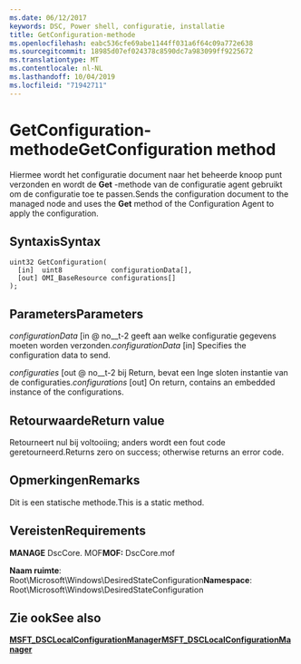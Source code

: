 ```yaml
---
ms.date: 06/12/2017
keywords: DSC, Power shell, configuratie, installatie
title: GetConfiguration-methode
ms.openlocfilehash: eabc536cfe69abe1144ff031a6f64c09a772e638
ms.sourcegitcommit: 18985d07ef024378c8590dc7a983099ff9225672
ms.translationtype: MT
ms.contentlocale: nl-NL
ms.lasthandoff: 10/04/2019
ms.locfileid: "71942711"
---
```

# <a name="getconfiguration-method"></a><span data-ttu-id="c4515-103">GetConfiguration-methode</span><span class="sxs-lookup"><span data-stu-id="c4515-103">GetConfiguration method</span></span>

<span data-ttu-id="c4515-104">Hiermee wordt het configuratie document naar het beheerde knoop punt verzonden en wordt de **Get** -methode van de configuratie agent gebruikt om de configuratie toe te passen.</span><span class="sxs-lookup"><span data-stu-id="c4515-104">Sends the configuration document to the managed node and uses the **Get** method of the Configuration Agent to apply the configuration.</span></span>

## <a name="syntax"></a><span data-ttu-id="c4515-105">Syntaxis</span><span class="sxs-lookup"><span data-stu-id="c4515-105">Syntax</span></span>

```mof
uint32 GetConfiguration(
  [in]  uint8            configurationData[],
  [out] OMI_BaseResource configurations[]
);
```

## <a name="parameters"></a><span data-ttu-id="c4515-106">Parameters</span><span class="sxs-lookup"><span data-stu-id="c4515-106">Parameters</span></span>

<span data-ttu-id="c4515-107">*configurationData* \[in @ no__t-2 geeft aan welke configuratie gegevens moeten worden verzonden.</span><span class="sxs-lookup"><span data-stu-id="c4515-107">*configurationData* \[in\] Specifies the configuration data to send.</span></span>

<span data-ttu-id="c4515-108">*configuraties* \[out @ no__t-2 bij Return, bevat een Inge sloten instantie van de configuraties.</span><span class="sxs-lookup"><span data-stu-id="c4515-108">*configurations* \[out\] On return, contains an embedded instance of the configurations.</span></span>

## <a name="return-value"></a><span data-ttu-id="c4515-109">Retourwaarde</span><span class="sxs-lookup"><span data-stu-id="c4515-109">Return value</span></span>

<span data-ttu-id="c4515-110">Retourneert nul bij voltooiing; anders wordt een fout code geretourneerd.</span><span class="sxs-lookup"><span data-stu-id="c4515-110">Returns zero on success; otherwise returns an error code.</span></span>

## <a name="remarks"></a><span data-ttu-id="c4515-111">Opmerkingen</span><span class="sxs-lookup"><span data-stu-id="c4515-111">Remarks</span></span>

<span data-ttu-id="c4515-112">Dit is een statische methode.</span><span class="sxs-lookup"><span data-stu-id="c4515-112">This is a static method.</span></span>

## <a name="requirements"></a><span data-ttu-id="c4515-113">Vereisten</span><span class="sxs-lookup"><span data-stu-id="c4515-113">Requirements</span></span>

<span data-ttu-id="c4515-114">**MANAGE** DscCore. MOF</span><span class="sxs-lookup"><span data-stu-id="c4515-114">**MOF:** DscCore.mof</span></span>

<span data-ttu-id="c4515-115">**Naam ruimte**: Root\Microsoft\Windows\DesiredStateConfiguration</span><span class="sxs-lookup"><span data-stu-id="c4515-115">**Namespace**: Root\Microsoft\Windows\DesiredStateConfiguration</span></span>

## <a name="see-also"></a><span data-ttu-id="c4515-116">Zie ook</span><span class="sxs-lookup"><span data-stu-id="c4515-116">See also</span></span>

[<span data-ttu-id="c4515-117">**MSFT_DSCLocalConfigurationManager**</span><span class="sxs-lookup"><span data-stu-id="c4515-117">**MSFT_DSCLocalConfigurationManager**</span></span>](msft-dsclocalconfigurationmanager.md)
